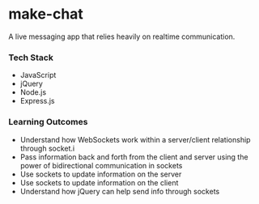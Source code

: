 # make-chat

A live messaging app that relies heavily on realtime communication.

### Tech Stack
- JavaScript
- jQuery
- Node.js
- Express.js

### Learning Outcomes
- Understand how WebSockets work within a server/client relationship through socket.i
- Pass information back and forth from the client and server using the power of bidirectional communication in sockets
- Use sockets to update information on the server
- Use sockets to update information on the client
- Understand how jQuery can help send info through sockets
